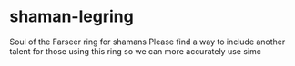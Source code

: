 # shaman-legring
Soul of the Farseer ring for shamans
Please find a way to include another talent for those using this ring so we can more accurately use simc
